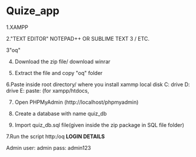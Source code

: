 # Quize_app


1.XAMPP

2."TEXT EDITOR" NOTEPAD++ OR SUBLIME TEXT 3 / ETC.

3"oq"

4. Download the zip file/ download winrar

5. Extract the file and copy "oq" folder

6.Paste inside root directory/ where you install xammp local disk C: drive D: drive E: paste: (for xampp/htdocs, 

7. Open PHPMyAdmin (http://localhost/phpmyadmin)

8. Create a database with name quiz_db

6. Import quiz_db.sql file(given inside the zip package in SQL file folder)

7.Run the script http:/oq
**LOGIN DETAILS** 

Admin
user: admin
pass: admin123

